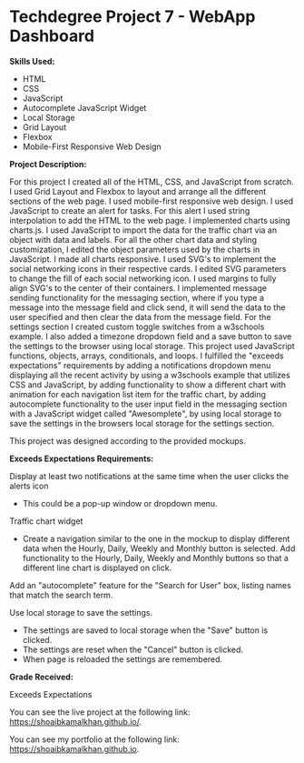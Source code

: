 # Techdegree Project 7 - WebApp Dashboard

**Skills Used:**

- HTML
- CSS
- JavaScript
- Autocomplete JavaScript Widget
- Local Storage
- Grid Layout
- Flexbox
- Mobile-First Responsive Web Design

**Project Description:**

For this project I created all of the HTML, CSS, and JavaScript from scratch. I used Grid Layout and Flexbox to layout and arrange all the different sections of the web page. I used mobile-first responsive web design. I used JavaScript to create an alert for tasks. For this alert I used string interpolation to add the HTML to the web page. I implemented charts using charts.js. I used JavaScript to import the data for the traffic chart via an object with data and labels. For all the other chart data and styling customization, I edited the object parameters used by the charts in JavaScript. I made all charts responsive. I used SVG's to implement the social networking icons in their respective cards. I edited SVG parameters to change the fill of each social networking icon. I used margins to fully align SVG's to the center of their containers. I implemented message sending functionality for the messaging section, where if you type a message into the message field and click send, it will send the data to the user specified and then clear the data from the message field. For the settings section I created custom toggle switches from a w3schools example. I also added a timezone dropdown field and a save button to save the settings to the browser using local storage. This project used JavaScript functions, objects, arrays, conditionals, and loops. I fulfilled the "exceeds expectations" requirements by adding a notifications dropdown menu displaying all the recent activity by using a w3schools example that utilizes CSS and JavaScript, by adding functionality to show a different chart with animation for each navigation list item for the traffic chart, by adding autocomplete functionality to the user input field in the messaging section with a JavaScript widget called "Awesomplete", by using local storage to save the settings in the browsers local storage for the settings section.

This project was designed according to the provided mockups.

**Exceeds Expectations Requirements:**

Display at least two notifications at the same time when the user clicks the alerts icon

- This could be a pop-up window or dropdown menu.

Traffic chart widget

- Create a navigation similar to the one in the mockup to display different data when the Hourly, Daily, Weekly and Monthly button is selected. Add functionality to the Hourly, Daily, Weekly and Monthly buttons so that a different line chart is displayed on click.

Add an "autocomplete" feature for the "Search for User" box, listing names that match the search term.

Use local storage to save the settings.

- The settings are saved to local storage when the "Save" button is clicked.
- The settings are reset when the "Cancel" button is clicked.
- When page is reloaded the settings are remembered.

**Grade Received:**

Exceeds Expectations

You can see the live project at the following link: https://shoaibkamalkhan.github.io/.

You can see my portfolio at the following link: https://shoaibkamalkhan.github.io.
